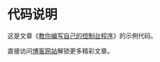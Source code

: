 代码说明
=======

这是文章《[教你编写自己的控制台程序](https://www.homqyy.cn/编程语言/Perl/教你编写控制台程序/)》的示例代码。

直接访问[博客网站](https://www.homqyy.cn)解锁更多精彩文章。